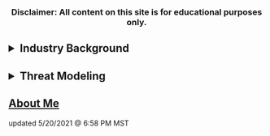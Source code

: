 ### <p align="center"> Disclaimer: All content on this site is for educational purposes only.</p>

## <details><summary>Industry Background</summary><ul><li><a href="https://shuskei.github.io/mis562milestone/background-of-industry.md">Background of Industry</a></li><li>Threat Trends</li></ul></details>

## <details><summary>Threat Modeling</summary><ul><li>Critical Asset Identification</li><li>Diamond Models</li><ul><li>Model No. 1</li><li>Model No. 2</li><li>Model No. 3</li><li>Model No. 4</li><li>Model No. 5</li></ul><li>Intelligence Buy-In</li></ul></details>

## [About Me](https://www.google.com)

updated 5/20/2021 @ 6:58 PM MST
